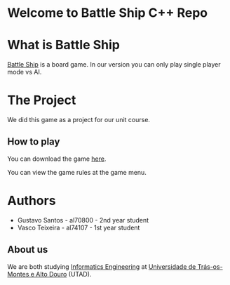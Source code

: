 # Welcome to Battle Ship C++ Repo
# What is Battle Ship

[Battle Ship](https://en.wikipedia.org/wiki/Battleship_(game)) is a board game. In our version you can only play single player mode vs AI.

# The Project
We did this game as a project for our unit course.

## How to play
You can download the game [here](https://github.com/ImHarker/BattleShipCpp/releases).

You can view the game rules at the game menu.
# Authors

 - Gustavo Santos - al70800 - 2nd year student
 - Vasco Teixeira - al74107 - 1st year student
 
## About us
We are both studying [Informatics Engineering](https://www.utad.pt/estudar/en/cursos/informatics-engineering/) at [Universidade de Trás-os-Montes e Alto Douro](https://www.utad.pt/en/) (UTAD).

